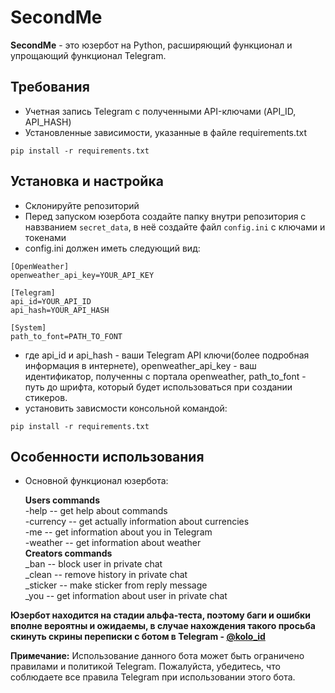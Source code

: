 # SecondMe

**SecondMe** - это юзербот на Python, расширяющий функционал и упрощающий функционал Telegram.

## Требования
- Учетная запись Telegram с полученными API-ключами (API_ID, API_HASH)
- Установленные зависимости, указанные в файле requirements.txt 
```
pip install -r requirements.txt
```

## Установка и настройка
- Склонируйте репозиторий
- Перед запуском юзербота создайте папку внутри репозитория с навзванием `secret_data`, в неё создайте файл `config.ini` с ключами и токенами
- config.ini должен иметь следующий вид:
```
[OpenWeather]
openweather_api_key=YOUR_API_KEY

[Telegram]
api_id=YOUR_API_ID
api_hash=YOUR_API_HASH

[System]
path_to_font=PATH_TO_FONT
```
- где api_id и api_hash - ваши Telegram API ключи(более подробная информация в интернете), openweather_api_key - ваш идентификатор, полученны с портала openweather, path_to_font - путь до шрифта, который будет использоваться при создании стикеров.
- установить зависмости консольной командой:
```
pip install -r requirements.txt
```

## Особенности использования
- Основной функционал юзербота:

  <b>Users commands</b><br>
  -help -- get help about commands<br>
  -currency -- get actually information about currencies<br>
  -me -- get information about you in Telegram<br>
  -weather <city name> -- get information about weather<br>
  <b>Creators commands</b><br>
  _ban -- block user in private chat<br>
  _clean -- remove history in private chat<br>
  _sticker -- make sticker from reply message<br>
  _you -- get information about user in private chat<br>
  

**Юзербот находится на стадии альфа-теста, поэтому баги и ошибки вполне вероятны и ожидаемы, в случае нахождения такого просьба скинуть скрины переписки с ботом в Telegram - <a href="https://t.me/kolo_id">@kolo_id<a>**


**Примечание:** Использование данного бота может быть ограничено правилами и политикой Telegram. Пожалуйста, убедитесь, что соблюдаете все правила Telegram при использовании этого бота.


